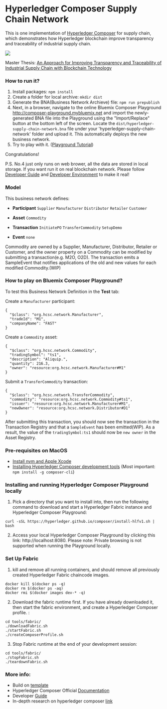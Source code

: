 # Hyperledger Composer Supply Chain Network

This is one implementation of [Hyperledger Composer](https://github.com/hyperledger/composer) for supply chain, which demonstrates how Hyperledger blockchain improve transparency and traceability of industrial supply chain.

![](/docs/flow.png)

Master Thesis: [An Approach for Improving Transparency and Traceability of Industrial Supply Chain with Blockchain Technology](http://bit.ly/2PzWQSZ)

### How to run it?

1. Install packages: `npm install`
2. Create a folder for local archive: `mkdir dist`
3. Generate the BNA(Business Network Archieve) file: `npm run prepublish`
4. Next, in a browser, navigate to the online Bluemix Composer Playground http://composer-playground.mybluemix.net and import the newly-generated BNA file into the Playground using the "Import/Replace" button at the bottom left of the screen. Locate the `dist/hyperledger-supply-chain-network.bna` file under your 'hyperledger-supply-chain-network' folder and upload it. This automatically deploys the new business network. 
5. Try to play with it. ([Playground Tutorial](https://hyperledger.github.io/composer/tutorials/playground-guide.html))

Congratulations!

P.S. No.4 just only runs on web brower, all the data are stored in local storage. If you want run it on real blockchain network. Please follow [Developer Guide](https://hyperledger.github.io/composer/tutorials/developer-guide.html) and [Developer Environment](https://hyperledger.github.io/composer/installing/development-tools.html) to make it real!

### Model
This business network defines:

- **Participant**
`Supplier` `Manufacturer` `Distributor` `Retailer`  `Customer`

- **Asset**
`Commodity`

- **Transaction**
`InitiatePO` `TransferCommodity` `SetupDemo`

- **Event**
`none`

Commodity are owned by a Supplier, Manufacturer, Distributor, Retailer or Customer,  and the owner property on a Commodity can be modified by submitting a transaction(e.g. M2O, O2D). The transaction emits a SampleEvent that notifies applications of the old and new values for each modified Commodity.(WIP)

### How to play on Bluemix Composer Playground?

To test this Business Network Definition in the **Test** tab:

Create a `Manufacturer` participant:

```
{
  "$class": "org.hcsc.network.Manufacturer",
  "tradeId": "M1",
  "companyName": "FAST"
}
```

Create a `Commodity` asset:

```
{
  "$class": "org.hcsc.network.Commodity",
  "tradingSymbol": "ts1",
  "description": "Aliquip.",
  "quantity": 216.3,
  "owner": "resource:org.hcsc.network.Manufacturer#M1"
}
```

Submit a `TransferCommodity` transaction:

```
{
  "$class": "org.hcsc.network.TransferCommodity",
  "commodity": "resource:org.hcsc.network.Commodity#ts1",
  "issuer": "resource:org.hcsc.network.Manufacturer#M1",
  "newOwner": "resource:org.hcsc.network.Distributor#D1"
}
```

After submitting this transaction, you should now see the transaction in the Transaction Registry and that a `SampleEvent` has been emitted(WIP). As a result, the value of the `tradingSymbol:ts1` should now be `new owner` in the Asset Registry.

### Pre-requisites on MacOS
- [Install nvm and Apple Xcode](https://hyperledger.github.io/composer/installing/prereqs-mac.html)
- [Installing Hyperledger Composer development tools](https://hyperledger.github.io/composer/installing/development-tools.html) (Most important: `npm install -g composer-cli`)

### Installing and running Hyperledger Composer Playground locally
1. Pick a directory that you want to install into, then run the following command to download and start a Hyperledger Fabric instance and Hyperledger Composer Playground:
```
curl -sSL https://hyperledger.github.io/composer/install-hlfv1.sh | bash
```
2. Access your local Hyperledger Composer Playground by clicking this link: http://localhost:8080. Please note: Private browsing is not supported when running the Playground locally.


### Set Up Fabric
1. kill and remove all running containers, and should remove all previously created Hyperledger Fabric chaincode images.
```
docker kill $(docker ps -q)
docker rm $(docker ps -aq)
docker rmi $(docker images dev-* -q)
```
2. Download the fabric runtime first. If you have already downloaded it, then start the fabric environment, and create a Hyperledger Composer profile. :
```
cd tools/fabric/
./downloadFabric.sh
./startFabric.sh
./createComposerProfile.sh
```
3. Stop Fabric runtime at the end of your development session:
```
cd tools/fabric/
./stopFabric.sh
./teardownFabric.sh
```

### More info:
- Build on [template](https://github.com/hyperledger/composer-sample-networks/tree/master/packages/basic-sample-network)
- Hyperledger Composer Official [Documentation](https://hyperledger.github.io/composer/introduction/introduction.html)
- Developer [Guide](https://hyperledger.github.io/composer/tutorials/developer-guide.html)
- In-depth research on hyperledger composer [link](https://github.com/aietcn/hyperledger-composer)
